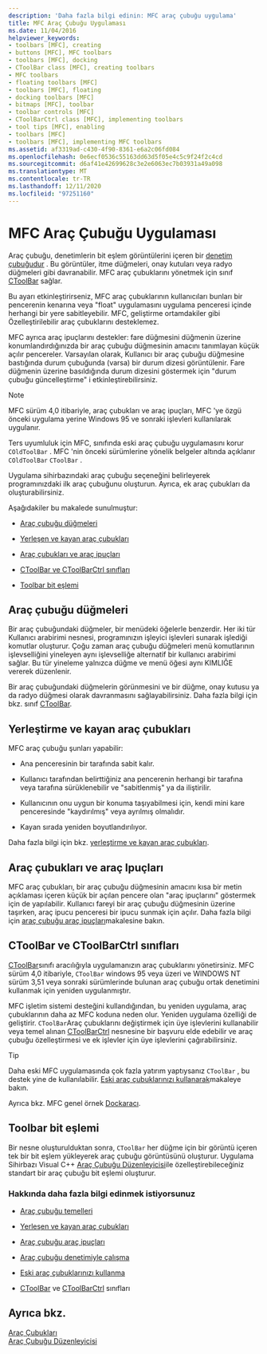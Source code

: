 ```yaml
---
description: 'Daha fazla bilgi edinin: MFC araç çubuğu uygulama'
title: MFC Araç Çubuğu Uygulaması
ms.date: 11/04/2016
helpviewer_keywords:
- toolbars [MFC], creating
- buttons [MFC], MFC toolbars
- toolbars [MFC], docking
- CToolBar class [MFC], creating toolbars
- MFC toolbars
- floating toolbars [MFC]
- toolbars [MFC], floating
- docking toolbars [MFC]
- bitmaps [MFC], toolbar
- toolbar controls [MFC]
- CToolBarCtrl class [MFC], implementing toolbars
- tool tips [MFC], enabling
- toolbars [MFC]
- toolbars [MFC], implementing MFC toolbars
ms.assetid: af3319ad-c430-4f90-8361-e6a2c06fd084
ms.openlocfilehash: 0e6ecf0536c55163dd63d5f05e4c5c9f24f2c4cd
ms.sourcegitcommit: d6af41e42699628c3e2e6063ec7b03931a49a098
ms.translationtype: MT
ms.contentlocale: tr-TR
ms.lasthandoff: 12/11/2020
ms.locfileid: "97251160"
---
```

# <a name="mfc-toolbar-implementation"></a>MFC Araç Çubuğu Uygulaması

Araç çubuğu, denetimlerin bit eşlem görüntülerini içeren bir [denetim çubuğudur](control-bars.md) . Bu görüntüler, itme düğmeleri, onay kutuları veya radyo düğmeleri gibi davranabilir. MFC araç çubuklarını yönetmek için sınıf [CToolBar](reference/ctoolbar-class.md) sağlar.

Bu ayarı etkinleştirirseniz, MFC araç çubuklarının kullanıcıları bunları bir pencerenin kenarına veya "float" uygulamasını uygulama penceresi içinde herhangi bir yere sabitleyebilir. MFC, geliştirme ortamdakiler gibi Özelleştirilebilir araç çubuklarını desteklemez.

MFC ayrıca araç ipuçlarını destekler: fare düğmesini düğmenin üzerine konumlandırdığınızda bir araç çubuğu düğmesinin amacını tanımlayan küçük açılır pencereler. Varsayılan olarak, Kullanıcı bir araç çubuğu düğmesine bastığında durum çubuğunda (varsa) bir durum dizesi görüntülenir. Fare düğmenin üzerine basıldığında durum dizesini göstermek için "durum çubuğu güncelleştirme" i etkinleştirebilirsiniz.

> [!NOTE]
> MFC sürüm 4,0 itibariyle, araç çubukları ve araç ipuçları, MFC 'ye özgü önceki uygulama yerine Windows 95 ve sonraki işlevleri kullanılarak uygulanır.

Ters uyumluluk için MFC, sınıfında eski araç çubuğu uygulamasını korur `COldToolBar` . MFC 'nin önceki sürümlerine yönelik belgeler altında açıklanır `COldToolBar` `CToolBar` .

Uygulama sihirbazındaki araç çubuğu seçeneğini belirleyerek programınızdaki ilk araç çubuğunu oluşturun. Ayrıca, ek araç çubukları da oluşturabilirsiniz.

Aşağıdakiler bu makalede sunulmuştur:

- [Araç çubuğu düğmeleri](#_core_toolbar_buttons)

- [Yerleşen ve kayan araç çubukları](#_core_docking_and_floating_toolbars)

- [Araç çubukları ve araç ipuçları](#_core_toolbars_and_tool_tips)

- [CToolBar ve CToolBarCtrl sınıfları](#_core_the_ctoolbar_and_ctoolbarctrl_classes)

- [Toolbar bit eşlemi](#_core_the_toolbar_bitmap)

## <a name="toolbar-buttons"></a><a name="_core_toolbar_buttons"></a> Araç çubuğu düğmeleri

Bir araç çubuğundaki düğmeler, bir menüdeki öğelerle benzerdir. Her iki tür Kullanıcı arabirimi nesnesi, programınızın işleyici işlevleri sunarak işlediği komutlar oluşturur. Çoğu zaman araç çubuğu düğmeleri menü komutlarının işlevselliğini yineleyen aynı işlevselliğe alternatif bir kullanıcı arabirimi sağlar. Bu tür yineleme yalnızca düğme ve menü öğesi aynı KIMLIĞE vererek düzenlenir.

Bir araç çubuğundaki düğmelerin görünmesini ve bir düğme, onay kutusu ya da radyo düğmesi olarak davranmasını sağlayabilirsiniz. Daha fazla bilgi için bkz. sınıf [CToolBar](reference/ctoolbar-class.md).

## <a name="docking-and-floating-toolbars"></a><a name="_core_docking_and_floating_toolbars"></a> Yerleştirme ve kayan araç çubukları

MFC araç çubuğu şunları yapabilir:

- Ana penceresinin bir tarafında sabit kalır.

- Kullanıcı tarafından belirttiğiniz ana pencerenin herhangi bir tarafına veya tarafına sürüklenebilir ve "sabitlenmiş" ya da iliştirilir.

- Kullanıcının onu uygun bir konuma taşıyabilmesi için, kendi mini kare penceresinde "kaydırılmış" veya ayrılmış olmalıdır.

- Kayan sırada yeniden boyutlandırılıyor.

Daha fazla bilgi için bkz. [yerleştirme ve kayan araç çubukları](docking-and-floating-toolbars.md).

## <a name="toolbars-and-tool-tips"></a><a name="_core_toolbars_and_tool_tips"></a> Araç çubukları ve araç Ipuçları

MFC araç çubukları, bir araç çubuğu düğmesinin amacını kısa bir metin açıklaması içeren küçük bir açılan pencere olan "araç ipuçlarını" göstermek için de yapılabilir. Kullanıcı fareyi bir araç çubuğu düğmesinin üzerine taşırken, araç ipucu penceresi bir ipucu sunmak için açılır. Daha fazla bilgi için [araç çubuğu araç ipuçları](toolbar-tool-tips.md)makalesine bakın.

## <a name="the-ctoolbar-and-ctoolbarctrl-classes"></a><a name="_core_the_ctoolbar_and_ctoolbarctrl_classes"></a> CToolBar ve CToolBarCtrl sınıfları

[CToolBar](reference/ctoolbar-class.md)sınıfı aracılığıyla uygulamanızın araç çubuklarını yönetirsiniz. MFC sürüm 4,0 itibariyle, `CToolBar` windows 95 veya üzeri ve WINDOWS NT sürüm 3,51 veya sonraki sürümlerinde bulunan araç çubuğu ortak denetimini kullanmak için yeniden uygulanmıştır.

MFC işletim sistemi desteğini kullandığından, bu yeniden uygulama, araç çubuklarının daha az MFC koduna neden olur. Yeniden uygulama özelliği de geliştirir. `CToolBar`Araç çubuklarını değiştirmek için üye işlevlerini kullanabilir veya temel alınan [CToolBarCtrl](reference/ctoolbarctrl-class.md) nesnesine bir başvuru elde edebilir ve araç çubuğu özelleştirmesi ve ek işlevler için üye işlevlerini çağırabilirsiniz.

> [!TIP]
> Daha eski MFC uygulamasında çok fazla yatırım yaptıysanız `CToolBar` , bu destek yine de kullanılabilir. [Eski araç çubuklarınızı kullanarak](using-your-old-toolbars.md)makaleye bakın.

Ayrıca bkz. MFC genel örnek [Dockaracı](../overview/visual-cpp-samples.md).

## <a name="the-toolbar-bitmap"></a><a name="_core_the_toolbar_bitmap"></a> Toolbar bit eşlemi

Bir nesne oluşturulduktan sonra, `CToolBar` her düğme için bir görüntü içeren tek bir bit eşlem yükleyerek araç çubuğu görüntüsünü oluşturur. Uygulama Sihirbazı Visual C++ [Araç Çubuğu Düzenleyicisi](../windows/toolbar-editor.md)ile özelleştirebileceğiniz standart bir araç çubuğu bit eşlemi oluşturur.

### <a name="what-do-you-want-to-know-more-about"></a>Hakkında daha fazla bilgi edinmek istiyorsunuz

- [Araç çubuğu temelleri](toolbar-fundamentals.md)

- [Yerleşen ve kayan araç çubukları](docking-and-floating-toolbars.md)

- [Araç çubuğu araç ipuçları](toolbar-tool-tips.md)

- [Araç çubuğu denetimiyle çalışma](working-with-the-toolbar-control.md)

- [Eski araç çubuklarınızı kullanma](using-your-old-toolbars.md)

- [CToolBar](reference/ctoolbar-class.md) ve [CToolBarCtrl](reference/ctoolbarctrl-class.md) sınıfları

## <a name="see-also"></a>Ayrıca bkz.

[Araç Çubukları](toolbars.md)<br/>
[Araç Çubuğu Düzenleyicisi](../windows/toolbar-editor.md)
